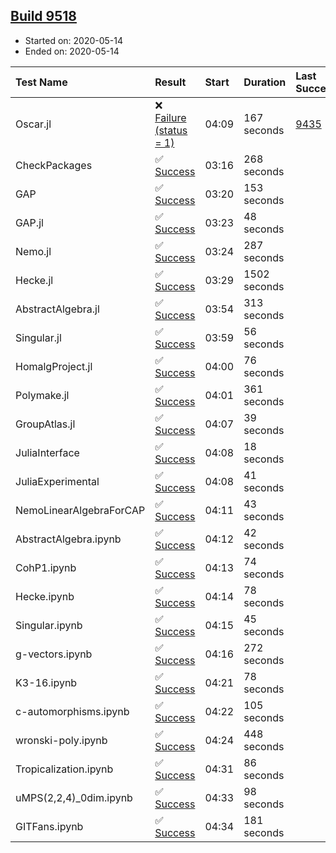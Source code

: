 ## [Build 9518](https://oscarci.mathematik.uni-kl.de/job/oscar/9518/)

* Started on: 2020-05-14
* Ended on: 2020-05-14

| Test Name    | Result | Start | Duration | Last Success | First Failure |
|:-------------|:-------|:------|:---------|:-------------|:--------------|
| Oscar.jl | ❌ [Failure (status = 1)](https://oscarci.mathematik.uni-kl.de/job/oscar/9518/artifact/logs/build-9518/Oscar.jl.log) | 04:09 | 167 seconds | [9435](https://oscarci.mathematik.uni-kl.de/job/oscar/9435/) | [9436](https://oscarci.mathematik.uni-kl.de/job/oscar/9436/) |
| CheckPackages | ✅ [Success](https://oscarci.mathematik.uni-kl.de/job/oscar/9518/artifact/logs/build-9518/CheckPackages.log) | 03:16 | 268 seconds |  |  |
| GAP | ✅ [Success](https://oscarci.mathematik.uni-kl.de/job/oscar/9518/artifact/logs/build-9518/GAP.log) | 03:20 | 153 seconds |  |  |
| GAP.jl | ✅ [Success](https://oscarci.mathematik.uni-kl.de/job/oscar/9518/artifact/logs/build-9518/GAP.jl.log) | 03:23 | 48 seconds |  |  |
| Nemo.jl | ✅ [Success](https://oscarci.mathematik.uni-kl.de/job/oscar/9518/artifact/logs/build-9518/Nemo.jl.log) | 03:24 | 287 seconds |  |  |
| Hecke.jl | ✅ [Success](https://oscarci.mathematik.uni-kl.de/job/oscar/9518/artifact/logs/build-9518/Hecke.jl.log) | 03:29 | 1502 seconds |  |  |
| AbstractAlgebra.jl | ✅ [Success](https://oscarci.mathematik.uni-kl.de/job/oscar/9518/artifact/logs/build-9518/AbstractAlgebra.jl.log) | 03:54 | 313 seconds |  |  |
| Singular.jl | ✅ [Success](https://oscarci.mathematik.uni-kl.de/job/oscar/9518/artifact/logs/build-9518/Singular.jl.log) | 03:59 | 56 seconds |  |  |
| HomalgProject.jl | ✅ [Success](https://oscarci.mathematik.uni-kl.de/job/oscar/9518/artifact/logs/build-9518/HomalgProject.jl.log) | 04:00 | 76 seconds |  |  |
| Polymake.jl | ✅ [Success](https://oscarci.mathematik.uni-kl.de/job/oscar/9518/artifact/logs/build-9518/Polymake.jl.log) | 04:01 | 361 seconds |  |  |
| GroupAtlas.jl | ✅ [Success](https://oscarci.mathematik.uni-kl.de/job/oscar/9518/artifact/logs/build-9518/GroupAtlas.jl.log) | 04:07 | 39 seconds |  |  |
| JuliaInterface | ✅ [Success](https://oscarci.mathematik.uni-kl.de/job/oscar/9518/artifact/logs/build-9518/JuliaInterface.log) | 04:08 | 18 seconds |  |  |
| JuliaExperimental | ✅ [Success](https://oscarci.mathematik.uni-kl.de/job/oscar/9518/artifact/logs/build-9518/JuliaExperimental.log) | 04:08 | 41 seconds |  |  |
| NemoLinearAlgebraForCAP | ✅ [Success](https://oscarci.mathematik.uni-kl.de/job/oscar/9518/artifact/logs/build-9518/NemoLinearAlgebraForCAP.log) | 04:11 | 43 seconds |  |  |
| AbstractAlgebra.ipynb | ✅ [Success](https://oscarci.mathematik.uni-kl.de/job/oscar/9518/artifact/logs/build-9518/AbstractAlgebra.ipynb.log) | 04:12 | 42 seconds |  |  |
| CohP1.ipynb | ✅ [Success](https://oscarci.mathematik.uni-kl.de/job/oscar/9518/artifact/logs/build-9518/CohP1.ipynb.log) | 04:13 | 74 seconds |  |  |
| Hecke.ipynb | ✅ [Success](https://oscarci.mathematik.uni-kl.de/job/oscar/9518/artifact/logs/build-9518/Hecke.ipynb.log) | 04:14 | 78 seconds |  |  |
| Singular.ipynb | ✅ [Success](https://oscarci.mathematik.uni-kl.de/job/oscar/9518/artifact/logs/build-9518/Singular.ipynb.log) | 04:15 | 45 seconds |  |  |
| g-vectors.ipynb | ✅ [Success](https://oscarci.mathematik.uni-kl.de/job/oscar/9518/artifact/logs/build-9518/g-vectors.ipynb.log) | 04:16 | 272 seconds |  |  |
| K3-16.ipynb | ✅ [Success](https://oscarci.mathematik.uni-kl.de/job/oscar/9518/artifact/logs/build-9518/K3-16.ipynb.log) | 04:21 | 78 seconds |  |  |
| c-automorphisms.ipynb | ✅ [Success](https://oscarci.mathematik.uni-kl.de/job/oscar/9518/artifact/logs/build-9518/c-automorphisms.ipynb.log) | 04:22 | 105 seconds |  |  |
| wronski-poly.ipynb | ✅ [Success](https://oscarci.mathematik.uni-kl.de/job/oscar/9518/artifact/logs/build-9518/wronski-poly.ipynb.log) | 04:24 | 448 seconds |  |  |
| Tropicalization.ipynb | ✅ [Success](https://oscarci.mathematik.uni-kl.de/job/oscar/9518/artifact/logs/build-9518/Tropicalization.ipynb.log) | 04:31 | 86 seconds |  |  |
| uMPS(2,2,4)_0dim.ipynb | ✅ [Success](https://oscarci.mathematik.uni-kl.de/job/oscar/9518/artifact/logs/build-9518/uMPS-2-2-4-_0dim.ipynb.log) | 04:33 | 98 seconds |  |  |
| GITFans.ipynb | ✅ [Success](https://oscarci.mathematik.uni-kl.de/job/oscar/9518/artifact/logs/build-9518/GITFans.ipynb.log) | 04:34 | 181 seconds |  |  |
